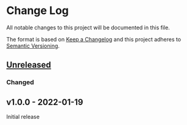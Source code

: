 # Change Log

All notable changes to this project will be documented in this file.

The format is based on [Keep a Changelog](http://keepachangelog.com/)
and this project adheres to [Semantic Versioning](http://semver.org/).

## [Unreleased]

### Changed

## v1.0.0 - 2022-01-19

Initial release

[Unreleased]: https://github.com/rtic-rs/systick-monotonic/compare/v1.0.0...HEAD
